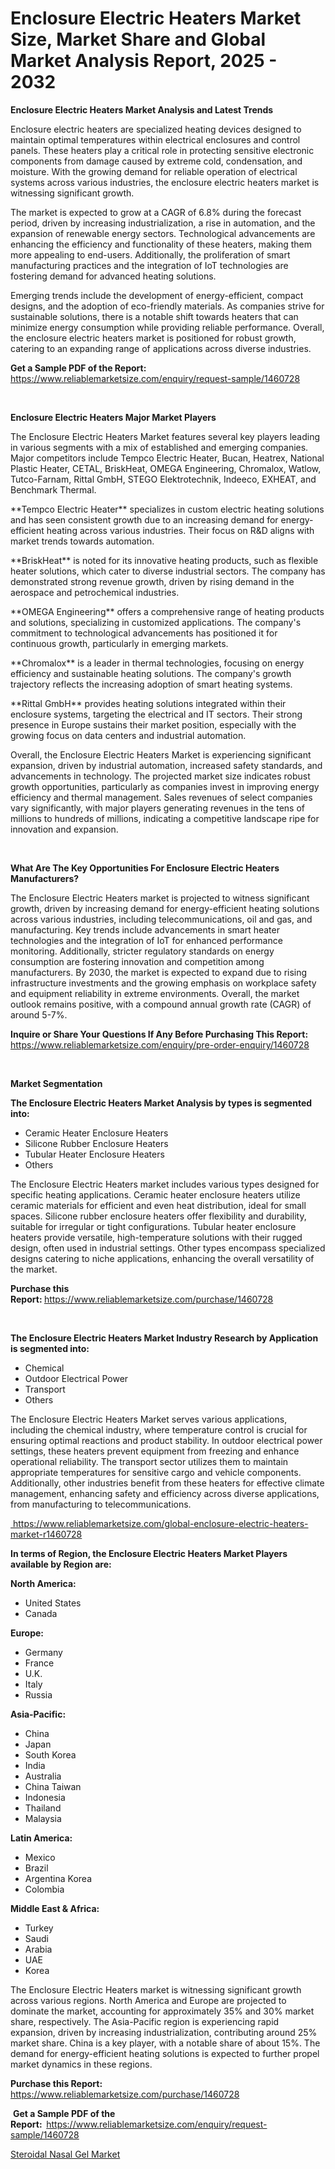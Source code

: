 <p><h1>Enclosure Electric Heaters Market Size, Market Share and Global Market Analysis Report, 2025 - 2032</h1></p><p><strong>Enclosure Electric Heaters Market Analysis and Latest Trends</strong></p>
<p><p>Enclosure electric heaters are specialized heating devices designed to maintain optimal temperatures within electrical enclosures and control panels. These heaters play a critical role in protecting sensitive electronic components from damage caused by extreme cold, condensation, and moisture. With the growing demand for reliable operation of electrical systems across various industries, the enclosure electric heaters market is witnessing significant growth.</p><p>The market is expected to grow at a CAGR of 6.8% during the forecast period, driven by increasing industrialization, a rise in automation, and the expansion of renewable energy sectors. Technological advancements are enhancing the efficiency and functionality of these heaters, making them more appealing to end-users. Additionally, the proliferation of smart manufacturing practices and the integration of IoT technologies are fostering demand for advanced heating solutions. </p><p>Emerging trends include the development of energy-efficient, compact designs, and the adoption of eco-friendly materials. As companies strive for sustainable solutions, there is a notable shift towards heaters that can minimize energy consumption while providing reliable performance. Overall, the enclosure electric heaters market is positioned for robust growth, catering to an expanding range of applications across diverse industries.</p></p>
<p><strong>Get a Sample PDF of the Report:&nbsp;</strong> <a href="https://www.reliablemarketsize.com/enquiry/request-sample/1460728?utm_campaign=2445&utm_medium=2&utm_source=Github&utm_content=ia&utm_term=24032025&utm_id=enclosure-electric-heaters">https://www.reliablemarketsize.com/enquiry/request-sample/1460728</a></p>
<p>&nbsp;</p>
<p><strong>Enclosure Electric Heaters Major Market Players</strong></p>
<p><p>The Enclosure Electric Heaters Market features several key players leading in various segments with a mix of established and emerging companies. Major competitors include Tempco Electric Heater, Bucan, Heatrex, National Plastic Heater, CETAL, BriskHeat, OMEGA Engineering, Chromalox, Watlow, Tutco-Farnam, Rittal GmbH, STEGO Elektrotechnik, Indeeco, EXHEAT, and Benchmark Thermal.</p><p>**Tempco Electric Heater** specializes in custom electric heating solutions and has seen consistent growth due to an increasing demand for energy-efficient heating across various industries. Their focus on R&D aligns with market trends towards automation.</p><p>**BriskHeat** is noted for its innovative heating products, such as flexible heater solutions, which cater to diverse industrial sectors. The company has demonstrated strong revenue growth, driven by rising demand in the aerospace and petrochemical industries.</p><p>**OMEGA Engineering** offers a comprehensive range of heating products and solutions, specializing in customized applications. The company's commitment to technological advancements has positioned it for continuous growth, particularly in emerging markets.</p><p>**Chromalox** is a leader in thermal technologies, focusing on energy efficiency and sustainable heating solutions. The company's growth trajectory reflects the increasing adoption of smart heating systems.</p><p>**Rittal GmbH** provides heating solutions integrated within their enclosure systems, targeting the electrical and IT sectors. Their strong presence in Europe sustains their market position, especially with the growing focus on data centers and industrial automation.</p><p>Overall, the Enclosure Electric Heaters Market is experiencing significant expansion, driven by industrial automation, increased safety standards, and advancements in technology. The projected market size indicates robust growth opportunities, particularly as companies invest in improving energy efficiency and thermal management. Sales revenues of select companies vary significantly, with major players generating revenues in the tens of millions to hundreds of millions, indicating a competitive landscape ripe for innovation and expansion.</p></p>
<p>&nbsp;</p>
<p><strong>What Are The Key Opportunities For Enclosure Electric Heaters Manufacturers?</strong></p>
<p><p>The Enclosure Electric Heaters market is projected to witness significant growth, driven by increasing demand for energy-efficient heating solutions across various industries, including telecommunications, oil and gas, and manufacturing. Key trends include advancements in smart heater technologies and the integration of IoT for enhanced performance monitoring. Additionally, stricter regulatory standards on energy consumption are fostering innovation and competition among manufacturers. By 2030, the market is expected to expand due to rising infrastructure investments and the growing emphasis on workplace safety and equipment reliability in extreme environments. Overall, the market outlook remains positive, with a compound annual growth rate (CAGR) of around 5-7%.</p></p>
<p><strong>Inquire or Share Your Questions If Any Before Purchasing This Report:</strong> <a href="https://www.reliablemarketsize.com/enquiry/pre-order-enquiry/1460728?utm_campaign=2445&utm_medium=2&utm_source=Github&utm_content=ia&utm_term=24032025&utm_id=enclosure-electric-heaters">https://www.reliablemarketsize.com/enquiry/pre-order-enquiry/1460728</a></p>
<p>&nbsp;</p>
<p><strong>Market Segmentation</strong></p>
<p><strong>The Enclosure Electric Heaters Market Analysis by types is segmented into:</strong></p>
<p><ul><li>Ceramic Heater Enclosure Heaters</li><li>Silicone Rubber Enclosure Heaters</li><li>Tubular Heater Enclosure Heaters</li><li>Others</li></ul></p>
<p><p>The Enclosure Electric Heaters market includes various types designed for specific heating applications. Ceramic heater enclosure heaters utilize ceramic materials for efficient and even heat distribution, ideal for small spaces. Silicone rubber enclosure heaters offer flexibility and durability, suitable for irregular or tight configurations. Tubular heater enclosure heaters provide versatile, high-temperature solutions with their rugged design, often used in industrial settings. Other types encompass specialized designs catering to niche applications, enhancing the overall versatility of the market.</p></p>
<p><strong>Purchase this Report:&nbsp;</strong><a href="https://www.reliablemarketsize.com/purchase/1460728?utm_campaign=2445&utm_medium=2&utm_source=Github&utm_content=ia&utm_term=24032025&utm_id=enclosure-electric-heaters">https://www.reliablemarketsize.com/purchase/1460728</a></p>
<p>&nbsp;</p>
<p><strong>The Enclosure Electric Heaters Market Industry Research by Application is segmented into:</strong></p>
<p><ul><li>Chemical</li><li>Outdoor Electrical Power</li><li>Transport</li><li>Others</li></ul></p>
<p><p>The Enclosure Electric Heaters Market serves various applications, including the chemical industry, where temperature control is crucial for ensuring optimal reactions and product stability. In outdoor electrical power settings, these heaters prevent equipment from freezing and enhance operational reliability. The transport sector utilizes them to maintain appropriate temperatures for sensitive cargo and vehicle components. Additionally, other industries benefit from these heaters for effective climate management, enhancing safety and efficiency across diverse applications, from manufacturing to telecommunications.</p></p>
<p><a href="https://www.reliablemarketsize.com/global-enclosure-electric-heaters-market-r1460728?utm_campaign=2445&utm_medium=2&utm_source=Github&utm_content=ia&utm_term=24032025&utm_id=enclosure-electric-heaters">&nbsp;https://www.reliablemarketsize.com/global-enclosure-electric-heaters-market-r1460728</a></p>
<p><strong>In terms of Region, the Enclosure Electric Heaters Market Players available by Region are:</strong></p>
<p>
    <p> <strong> North America: </strong>
        <ul>
            <li>United States</li>
            <li>Canada</li>
        </ul>
        </p> 
    <p> <strong> Europe: </strong>
        <ul>
            <li>Germany</li>
            <li>France</li>
            <li>U.K.</li>
            <li>Italy</li>
            <li>Russia</li>
        </ul>
        </p> 
    <p> <strong> Asia-Pacific: </strong>
        <ul>
            <li>China</li>
            <li>Japan</li>
            <li>South Korea</li>
            <li>India</li>
            <li>Australia</li>
            <li>China Taiwan</li>
            <li>Indonesia</li>
            <li>Thailand</li>
            <li>Malaysia</li>
        </ul>
        </p> 
    <p> <strong> Latin America: </strong>
        <ul>
            <li>Mexico</li>
            <li>Brazil</li>
            <li>Argentina Korea</li>
            <li>Colombia</li>
        </ul>
        </p> 
    <p> <strong> Middle East & Africa: </strong>
        <ul>
            <li>Turkey</li>
            <li>Saudi</li>
            <li>Arabia</li>
            <li>UAE</li>
            <li>Korea</li>
        </ul>
    </p>
    </p>
<p><p>The Enclosure Electric Heaters market is witnessing significant growth across various regions. North America and Europe are projected to dominate the market, accounting for approximately 35% and 30% market share, respectively. The Asia-Pacific region is experiencing rapid expansion, driven by increasing industrialization, contributing around 25% market share. China is a key player, with a notable share of about 15%. The demand for energy-efficient heating solutions is expected to further propel market dynamics in these regions.</p></p>
<p><strong>Purchase this Report: </strong><a href="https://www.reliablemarketsize.com/purchase/1460728?utm_campaign=2445&utm_medium=2&utm_source=Github&utm_content=ia&utm_term=24032025&utm_id=enclosure-electric-heaters">https://www.reliablemarketsize.com/purchase/1460728</a></p>
<p>&nbsp;<strong>Get a Sample PDF of the Report:&nbsp;&nbsp;</strong><a href="https://www.reliablemarketsize.com/enquiry/request-sample/1460728?utm_campaign=2445&utm_medium=2&utm_source=Github&utm_content=ia&utm_term=24032025&utm_id=enclosure-electric-heaters">https://www.reliablemarketsize.com/enquiry/request-sample/1460728</a></p>
<p><strong></strong></p>
<p><p><a href="https://github.com/leopardmicheal7019/Market-Research-Report-List-1/blob/main/steroidal-nasal-gel-market.md?utm_campaign=2445&utm_medium=2&utm_source=Github&utm_content=ia&utm_term=24032025&utm_id=enclosure-electric-heaters">Steroidal Nasal Gel Market</a></p></p>